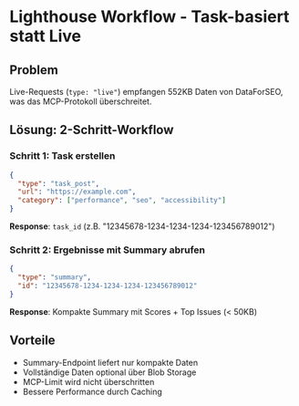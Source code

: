 # Lighthouse Workflow - Task-basiert statt Live

## Problem
Live-Requests (`type: "live"`) empfangen 552KB Daten von DataForSEO, was das MCP-Protokoll überschreitet.

## Lösung: 2-Schritt-Workflow

### Schritt 1: Task erstellen
```json
{
  "type": "task_post",
  "url": "https://example.com",
  "category": ["performance", "seo", "accessibility"]
}
```

**Response**: `task_id` (z.B. "12345678-1234-1234-1234-123456789012")

### Schritt 2: Ergebnisse mit Summary abrufen
```json
{
  "type": "summary",
  "id": "12345678-1234-1234-1234-123456789012"
}
```

**Response**: Kompakte Summary mit Scores + Top Issues (< 50KB)

## Vorteile
- Summary-Endpoint liefert nur kompakte Daten
- Vollständige Daten optional über Blob Storage
- MCP-Limit wird nicht überschritten
- Bessere Performance durch Caching
